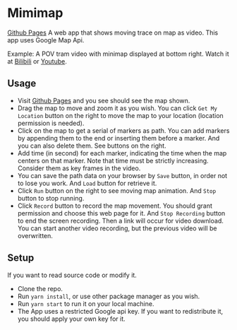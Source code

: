# Mimimap

[Github Pages](https://sym233.github.io/minimap/)
A web app that shows moving trace on map as video.
This app uses Google Map Api.

Example: A POV tram video with minimap displayed at bottom right. Watch it at [Bilibili](https://www.bilibili.com/video/BV1KB4y1W7qo/) or [Youtube](https://youtu.be/Vy0xbCJpsKg).

## Usage
- Visit [Github Pages](https://sym233.github.io/minimap/) and you see should see the map shown.
- Drag the map to move and zoom it as you wish. You can click `Get My Location` button on the right to move the map to your location (location permission is needed).
- Click on the map to get a serial of markers as path. You can add markers by appending them to the end or inserting them before a marker. And you can also delete them. See buttons on the right.
- Add time (in second) for each marker, indicating the time when the map centers on that marker. Note that time must be strictly increasing. Consider them as key frames in the video.
- You can save the path data on your browser by `Save` button, in order not to lose you work. And `Load` button for retrieve it.
- Click `Run` button on the right to see moving map animation. And `Stop` button to stop running.
- Click `Record` button to record the map movement. You should grant permission and choose this web page for it. And `Stop Recording` button to end the screen recording. Then a link will occur for video download. You can start another video recording, but the previous video will be overwritten.

## Setup
If you want to read source code or modify it.
- Clone the repo.
- Run `yarn install`, or use other package manager as you wish.
- Run `yarn start` to run it on your local machine.
- The App uses a restricted Google api key. If you want to redistribute it, you should apply your own key for it.
